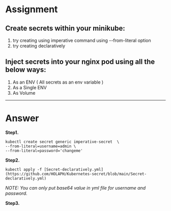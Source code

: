 # Assignment 

## Create secrets within your minikube:
1. try creating using imperative command using --from-literal option
2. try creating declaratively

## Inject secrets into your nginx pod using all the below ways:
1. As an ENV ( All secrets as an env variable )
2. As a Single ENV
3. As Volume

---

# Answer

__Step1.__

    kubectl create secret generic imperative-secret  \
    --from-literal=username=admin \ 
    --from-literal=password='changeme'
 
__Step2.__

`kubectl apply -f [Secret-declaratively.yml](https://github.com/HOLAPH/Kubernetes-secret/blob/main/Secret-declaratively.yml)`

*NOTE: You can only put base64 value in yml file for username and password.*


__Step3.__
